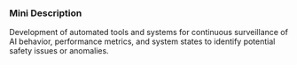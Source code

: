### Mini Description

Development of automated tools and systems for continuous surveillance of AI behavior, performance metrics, and system states to identify potential safety issues or anomalies.
